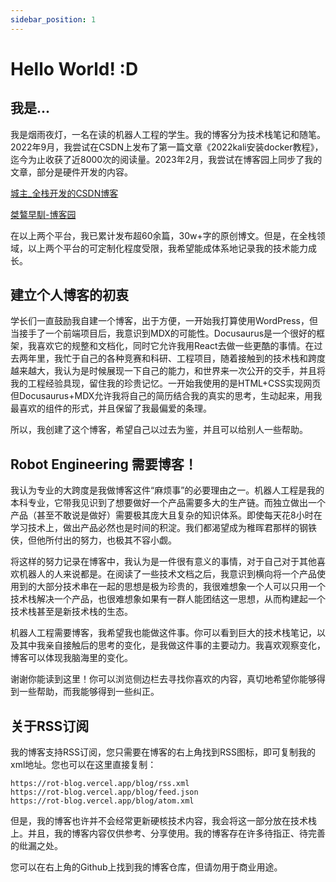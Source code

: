 ```yaml
---
sidebar_position: 1
---
```


# Hello World! :D

## 我是...

我是烟雨夜灯，一名在读的机器人工程的学生。我的博客分为技术栈笔记和随笔。2022年9月，我尝试在CSDN上发布了第一篇文章《2022kali安装docker教程》，迄今为止收获了近8000次的阅读量。2023年2月，我尝试在博客园上同步了我的文章，部分是硬件开发的内容。

[城主_全栈开发的CSDN博客](https://blog.csdn.net/hustle28214?spm=1000.2115.3001.5343)

[桀鷔早馴-博客园](https://www.cnblogs.com/xiaoyeah)

在以上两个平台，我已累计发布超60余篇，30w+字的原创博文。但是，在全栈领域，以上两个平台的可定制化程度受限，我希望能成体系地记录我的技术能力成长。

## 建立个人博客的初衷

学长们一直鼓励我自建一个博客，出于方便，一开始我打算使用WordPress，但当接手了一个前端项目后，我意识到MDX的可能性。Docusaurus是一个很好的框架，我喜欢它的规整和文档化，同时它允许我用React去做一些更酷的事情。在过去两年里，我忙于自己的各种竞赛和科研、工程项目，随着接触到的技术栈和跨度越来越大，我认为是时候展现一下自己的能力，和世界来一次公开的交手，并且将我的工程经验具现，留住我的珍贵记忆。一开始我使用的是HTML+CSS实现网页但Docusaurus+MDX允许我将自己的简历结合我的真实的思考，生动起来，用我最喜欢的组件的形式，并且保留了我最偏爱的条理。

所以，我创建了这个博客，希望自己以过去为鉴，并且可以给别人一些帮助。


## Robot Engineering 需要博客！

我认为专业的大跨度是我做博客这件“麻烦事”的必要理由之一。机器人工程是我的本科专业，它带我见识到了想要做好一个产品需要多大的生产链。而独立做出一个产品（甚至不敢说是做好）需要极其庞大且复杂的知识体系。即使每天花8小时在学习技术上，做出产品必然也是时间的积淀。我们都渴望成为稚晖君那样的钢铁侠，但他所付出的努力，也极其不容小觑。

将这样的努力记录在博客中，我认为是一件很有意义的事情，对于自己对于其他喜欢机器人的人来说都是。在阅读了一些技术文档之后，我意识到横向将一个产品使用到的大部分技术串在一起的思想是极为珍贵的，我很难想象一个人可以只用一个技术栈解决一个产品，也很难想象如果有一群人能团结这一思想，从而构建起一个技术栈甚至是新技术栈的生态。

机器人工程需要博客，我希望我也能做这件事。你可以看到巨大的技术栈笔记，以及其中我亲自接触后的思考的变化，是我做这件事的主要动力。我喜欢观察变化，博客可以体现我脑海里的变化。

谢谢你能读到这里！你可以浏览侧边栏去寻找你喜欢的内容，真切地希望你能够得到一些帮助，而我能够得到一些纠正。

## 关于RSS订阅

我的博客支持RSS订阅，您只需要在博客的右上角找到RSS图标，即可复制我的xml地址。您也可以在这里直接复制：

```
https://rot-blog.vercel.app/blog/rss.xml 
https://rot-blog.vercel.app/blog/feed.json
https://rot-blog.vercel.app/blog/atom.xml
```

但是，我的博客也许并不会经常更新硬核技术内容，我会将这一部分放在技术栈上。并且，我的博客内容仅供参考、分享使用。我的博客存在许多待指正、待完善的纰漏之处。

您可以在右上角的Github上找到我的博客仓库，但请勿用于商业用途。